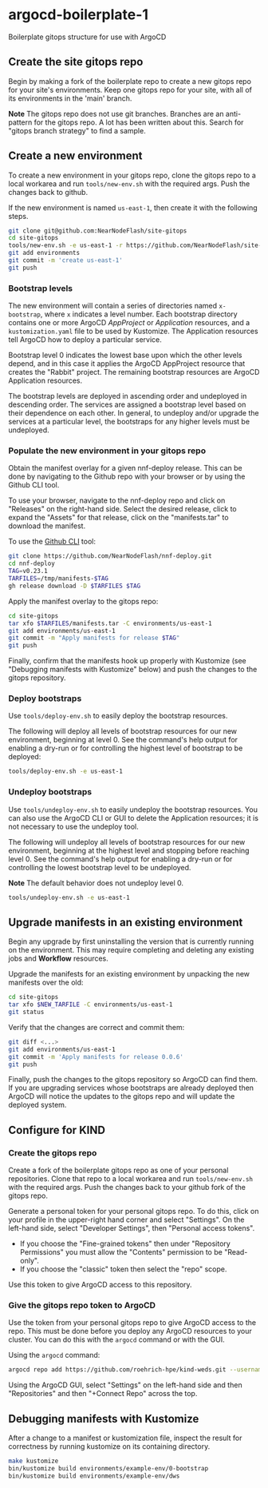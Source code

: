 # argocd-boilerplate-1
Boilerplate gitops structure for use with ArgoCD

## Create the site gitops repo

Begin by making a fork of the boilerplate repo to create a new gitops repo for
your site's environments.  Keep one gitops repo for your site, with all of its
environments in the 'main' branch.

**Note** The gitops repo does not use git branches.  Branches are an
anti-pattern for the gitops repo.  A lot has been written about this.  Search
for "gitops branch strategy" to find a sample.

## Create a new environment

To create a new environment in your gitops repo, clone the gitops repo to a local workarea and run `tools/new-env.sh` with the required args.  Push the changes back to github.

If the new environment is named `us-east-1`, then create it with the
following steps.

```bash
git clone git@github.com:NearNodeFlash/site-gitops
cd site-gitops
tools/new-env.sh -e us-east-1 -r https://github.com/NearNodeFlash/site-gitops -C /path/to/new/us-east-1-systemconfig.yaml 
git add environments
git commit -m 'create us-east-1'
git push
```

### Bootstrap levels

The new environment will contain a series of directories named `x-bootstrap`, where
`x` indicates a level number.  Each bootstrap directory contains one or more
ArgoCD *AppProject* or *Application* resources, and a `kustomization.yaml` file
to be used by Kustomize.  The Application resources tell ArgoCD how to deploy a
particular service.

Bootstrap level 0 indicates the lowest base upon which the other levels depend,
and in this case it applies the ArgoCD AppProject resource that creates the
"Rabbit" project.  The remaining bootstrap resources are ArgoCD Application
resources.

The bootstrap levels are deployed in ascending order and undeployed in
descending order.  The services are assigned a bootstrap level based on their
dependence on each other.  In general, to undeploy and/or upgrade the services at
a particular level, the bootstraps for any higher levels must be undeployed.

### Populate the new environment in your gitops repo

Obtain the manifest overlay for a given nnf-deploy release. This can be done
by navigating to the Github repo with your browser or by using the Github CLI tool.

To use your browser, navigate to the nnf-deploy repo and click on "Releases" on the right-hand side.  Select the desired release, click to expand the "Assets" for that release, click on the "manifests.tar" to download the manifest.

To use the [Github CLI](https://cli.github.com) tool:

```bash
git clone https://github.com/NearNodeFlash/nnf-deploy.git
cd nnf-deploy
TAG=v0.23.1
TARFILES=/tmp/manifests-$TAG
gh release download -D $TARFILES $TAG
```

Apply the manifest overlay to the gitops repo:

```bash
cd site-gitops
tar xfo $TARFILES/manifests.tar -C environments/us-east-1
git add environments/us-east-1
git commit -m "Apply manifests for release $TAG"
git push
```

Finally, confirm that the manifests hook up properly with Kustomize (see
"Debugging manifests with Kustomize" below) and push the changes to the gitops
repository.

### Deploy bootstraps

Use `tools/deploy-env.sh` to easily deploy the bootstrap resources.

The following will deploy all levels of bootstrap resources for our new
environment, beginning at level 0.  See the command's help output for enabling
a dry-run or for controlling the highest level of bootstrap to be deployed:

```bash
tools/deploy-env.sh -e us-east-1
```

### Undeploy bootstraps

Use `tools/undeploy-env.sh` to easily undeploy the bootstrap resources.  You can
also use the ArgoCD CLI or GUI to delete the Application resources; it is not
necessary to use the undeploy tool.

The following will undeploy all levels of bootstrap resources for
our new environment, beginning at the highest level and stopping before reaching
level 0.  See the command's help output for enabling a dry-run or for
controlling the lowest bootstrap level to be undeployed.

**Note** The default behavior does not undeploy level 0.

```bash
tools/undeploy-env.sh -e us-east-1
```

## Upgrade manifests in an existing environment

Begin any upgrade by first uninstalling the version that is currently running
on the environment.  This may require completing and deleting any existing jobs and
**Workflow** resources.

Upgrade the manifests for an existing environment by unpacking the new manifests over the old:

```bash
cd site-gitops
tar xfo $NEW_TARFILE -C environments/us-east-1
git status
```

Verify that the changes are correct and commit them:

```bash
git diff <...>
git add environments/us-east-1
git commit -m 'Apply manifests for release 0.0.6'
git push
```

Finally, push the changes to the gitops repository so ArgoCD can find them.  If
you are upgrading services whose bootstraps are already deployed then ArgoCD
will notice the updates to the gitops repo and will update the deployed system.

## Configure for KIND

### Create the gitops repo

Create a fork of the boilerplate gitops repo as one of your personal
repositories.  Clone that repo to a local workarea and run `tools/new-env.sh`
with the required args.  Push the changes back to your github fork of the
gitops repo.

Generate a personal token for your personal gitops repo.  To do this, click on
your profile in the upper-right hand corner and select "Settings".  On the
left-hand side, select "Developer Settings", then "Personal access tokens".

* If you choose the "Fine-grained tokens" then under "Repository Permissions" you must allow the "Contents" permission to be "Read-only".
* If you choose the "classic" token then select the "repo" scope.

Use this token to give ArgoCD access to this repository.

### Give the gitops repo token to ArgoCD

Use the token from your personal gitops repo to give ArgoCD access to the repo.
This must be done before you deploy any ArgoCD resources to your cluster.  You
can do this with the `argocd` command or with the GUI.

Using the `argocd` command:

```bash
argocd repo add https://github.com/roehrich-hpe/kind-weds.git --username roehrich-hpe --password $GH_TOKEN --name my-repo
```

Using the ArgoCD GUI, select "Settings" on the left-hand side and then
"Repositories" and then "+Connect Repo" across the top.

## Debugging manifests with Kustomize

After a change to a manifest or kustomization file, inspect the result for correctness
by running kustomize on its containing directory.

```bash
make kustomize
bin/kustomize build environments/example-env/0-bootstrap
bin/kustomize build environments/example-env/dws
```

